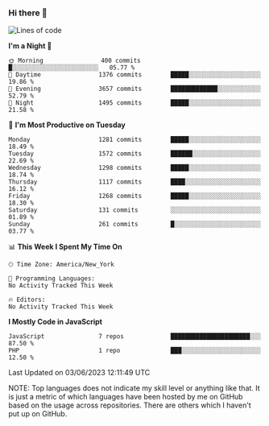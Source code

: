 ### Hi there 👋

<!--
**LynxJinxxy/LynxJinxxy** is a ✨ _special_ ✨ repository because its `README.md` (this file) appears on your GitHub profile.

Here are some ideas to get you started:

- 🔭 I’m currently working on ...
- 🌱 I’m currently learning ...
- 👯 I’m looking to collaborate on ...
- 🤔 I’m looking for help with ...
- 💬 Ask me about ...
- 📫 How to reach me: ...
- 😄 Pronouns: ...
- ⚡ Fun fact: ...
-->

<!--START_SECTION:waka-->
![Lines of code](https://img.shields.io/badge/From%20Hello%20World%20I%27ve%20Written-15.1%20million%20lines%20of%20code-blue)

**I'm a Night 🦉** 

```text
🌞 Morning                400 commits         █░░░░░░░░░░░░░░░░░░░░░░░░   05.77 % 
🌆 Daytime                1376 commits        █████░░░░░░░░░░░░░░░░░░░░   19.86 % 
🌃 Evening                3657 commits        █████████████░░░░░░░░░░░░   52.79 % 
🌙 Night                  1495 commits        █████░░░░░░░░░░░░░░░░░░░░   21.58 % 
```
📅 **I'm Most Productive on Tuesday** 

```text
Monday                   1281 commits        █████░░░░░░░░░░░░░░░░░░░░   18.49 % 
Tuesday                  1572 commits        ██████░░░░░░░░░░░░░░░░░░░   22.69 % 
Wednesday                1298 commits        █████░░░░░░░░░░░░░░░░░░░░   18.74 % 
Thursday                 1117 commits        ████░░░░░░░░░░░░░░░░░░░░░   16.12 % 
Friday                   1268 commits        █████░░░░░░░░░░░░░░░░░░░░   18.30 % 
Saturday                 131 commits         ░░░░░░░░░░░░░░░░░░░░░░░░░   01.89 % 
Sunday                   261 commits         █░░░░░░░░░░░░░░░░░░░░░░░░   03.77 % 
```


📊 **This Week I Spent My Time On** 

```text
🕑︎ Time Zone: America/New_York

💬 Programming Languages: 
No Activity Tracked This Week

🔥 Editors: 
No Activity Tracked This Week
```

**I Mostly Code in JavaScript** 

```text
JavaScript               7 repos             ██████████████████████░░░   87.50 % 
PHP                      1 repo              ███░░░░░░░░░░░░░░░░░░░░░░   12.50 % 
```




 Last Updated on 03/06/2023 12:11:49 UTC
<!--END_SECTION:waka-->
NOTE: Top languages does not indicate my skill level or anything like that. It is just a metric of which languages have been hosted by me on GitHub based on the usage across repositories. There are others which I haven't put up on GitHub.
